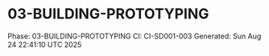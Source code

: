 # 03-BUILDING-PROTOTYPING
Phase: 03-BUILDING-PROTOTYPING
CI: CI-SD001-003
Generated: Sun Aug 24 22:41:10 UTC 2025
